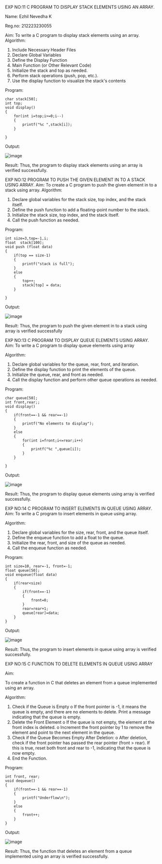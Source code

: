 EXP NO:11 C PROGRAM TO DISPLAY STACK ELEMENTS USING AN ARRAY.

Name: Ezhil Nevedha K

Reg.no: 212223230055

Aim:
To write a C program to display stack elements using an array.
Algorithm:
1.	Include Necessary Header Files
2.	Declare Global Variables
3.	Define the Display Function
4.	Main Function (or Other Relevant Code)
5.	Initialize the stack and top as needed.
6.	Perform stack operations (push, pop, etc.).
7.	Use the display function to visualize the stack's contents
 
Program:

```
char stack[50];
int top;
void display()
{
    for(int i=top;i>=0;i--)
    {
        printf("%c ",stack[i]);
    }
    
}

```

Output:

![image](https://github.com/user-attachments/assets/be612810-89e4-4d60-a551-470b9e043afc)



Result:
Thus, the program to display stack elements using an array is verified successfully.
 

EXP NO:12  PROGRAM TO PUSH THE GIVEN ELEMENT IN TO A STACK USING ARRAY.
Aim:
To create a C program to push the given element in to a stack using array.
Algorithm:
1.	Declare global variables for the stack size, top index, and the stack itself.
2.	Define the push function to add a floating-point number to the stack.
3.	Initialize the stack size, top index, and the stack itself.
4.	Call the push function as needed.
 
Program:
```
int size=3,top=-1,i;
float  stack[100];
void push (float data)
{
    if(top == size-1)
    {
        printf("stack is full");
    }
    else
    {
        top++;
        stack[top] = data;
    }
    
}
```
Output:

![image](https://github.com/user-attachments/assets/7a286558-816d-4c09-a417-78ce031b45b0)




Result:
Thus, the program to push the given element in to a stack using array is verified successfully


 
EXP NO:13 C PROGRAM TO DISPLAY QUEUE ELEMENTS USING ARRAY.
Aim:
To write a C program to display queue elements using array

Algorithm:
1.	Declare global variables for the queue, rear, front, and iteration.
2.	Define the display function to print the elements of the queue.
3.	Initialize the queue, rear, and front as needed.
4.	Call the display function and perform other queue operations as needed.
 
Program:
```
char queue[50];
int front,rear;;
void display()
{
    if(front==-1 && rear==-1)
    {
        printf("No elements to display");
    }
    else
    {
        for(int i=front;i<=rear;i++)
        {
            printf("%c ",queue[i]);
        }
    }
    
}
```

Output:

![image](https://github.com/user-attachments/assets/ee7d1d3a-70a4-4c40-9a2f-a2a25fc95ef9)



Result:
Thus, the program to display queue elements using array is verified successfully.


 
EXP NO:14 C PROGRAM TO INSERT ELEMENTS IN QUEUE USING ARRAY.
Aim:
To write a C program to insert elements in queue using array.

Algorithm:
1.	Declare global variables for the size, rear, front, and the queue itself.
2.	Define the enqueue function to add a float to the queue.
3.	Initialize the rear, front, and size of the queue as needed.
4.	Call the enqueue function as needed.

Program:

```
int size=10, rear=-1, front=-1;
float queue[50];
void enqueue(float data)
{
    if(rear<size)
    {
        if(front==-1)
        {
            front=0;
        }
        rear=rear+1;
        queue[rear]=data;
    }
}
```

Output:

![image](https://github.com/user-attachments/assets/9d3355ad-78ba-4bea-896a-bbaf57e81a73)


Result:
Thus, the program to insert elements in queue using array is verified successfully.



 
EXP NO:15 C FUNCTION TO DELETE ELEMENTS IN QUEUE USING ARRAY


Aim:

To create a function in C that deletes an element from a queue implemented using an array.

Algorithm:

1.	Check if the Queue is Empty
o	If the front pointer is -1, it means the queue is empty, and there are no elements to delete. Print a message indicating that the queue is empty.
2.	Delete the Front Element
o	If the queue is not empty, the element at the front index is deleted.
o	Increment the front pointer by 1 to remove the element and point to the next element in the queue.
3.	Check if the Queue Becomes Empty After Deletion:
o	After deletion, check if the front pointer has passed the rear pointer (front > rear). If this is true, reset both front and rear to -1, indicating that the queue is now empty.
4.	End the Function.



Program:
```
int front, rear;
void dequeue()
{
    if(front==-1 && rear==-1)
    {
        printf("Underflow\n");
    }
    else
    {
        front++;
    }
}
```

Output:

![image](https://github.com/user-attachments/assets/94beccbe-ebc3-48d9-a1cd-e42c8e04da9e)



Result:
Thus, the function that deletes an element from a queue implemented using an array is verified successfully.
